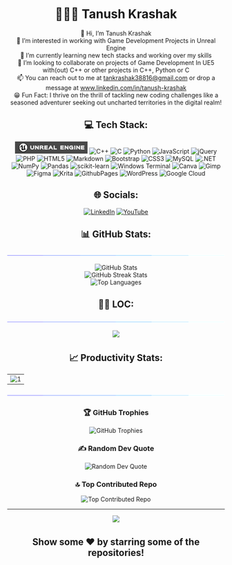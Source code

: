 <h1 align="center">👨🏻‍💻 Tanush Krashak</h1>

<p align="center">
  👋 Hi, I’m Tanush Krashak<br>
  👀 I’m interested in working with Game Development Projects in Unreal Engine <br>
  🌱 I’m currently learning new tech stacks and working over my skills<br>
  💞️ I’m looking to collaborate on projects of Game Development In UE5 with(out) C++ or other projects in C++, Python or C<br>
  📫 You can reach out to me at <a href="">tankrashak38816@gmail.com</a> or drop a message at <a href="www.linkedin.com/in/tanush-krashak">www.linkedin.com/in/tanush-krashak</a><br>
  😁 Fun Fact: I thrive on the thrill of tackling new coding challenges like a seasoned adventurer seeking out uncharted territories in the digital realm!
</p>

<h2 align="center">💻 Tech Stack:</h2>

<p align="center">
  <img src="New Project.jpg" style="height:28px">
  <img src="https://img.shields.io/badge/c++-%2300599C.svg?style=for-the-badge&logo=c%2B%2B&logoColor=white" alt="C++">
  <img src="https://img.shields.io/badge/c-%2300599C.svg?style=for-the-badge&logo=c&logoColor=white" alt="C">  
  <img src="https://img.shields.io/badge/python-3670A0?style=for-the-badge&logo=python&logoColor=ffdd54" alt="Python">
  <img src="https://img.shields.io/badge/javascript-%23323330.svg?style=for-the-badge&logo=javascript&logoColor=%23F7DF1E" alt="JavaScript">  
  <img src="https://img.shields.io/badge/jquery-%230769AD.svg?style=for-the-badge&logo=jquery&logoColor=white" alt="jQuery">
  <img src="https://img.shields.io/badge/php-%23777BB4.svg?style=for-the-badge&logo=php&logoColor=white" alt="PHP">
  <img src="https://img.shields.io/badge/html5-%23E34F26.svg?style=for-the-badge&logo=html5&logoColor=white" alt="HTML5"> 
  <img src="https://img.shields.io/badge/markdown-%23000000.svg?style=for-the-badge&logo=markdown&logoColor=white" alt="Markdown">
  <img src="https://img.shields.io/badge/bootstrap-%238511FA.svg?style=for-the-badge&logo=bootstrap&logoColor=white" alt="Bootstrap">
  <img src="https://img.shields.io/badge/css3-%231572B6.svg?style=for-the-badge&logo=css3&logoColor=white" alt="CSS3">
  <img src="https://img.shields.io/badge/mysql-%2300000f.svg?style=for-the-badge&logo=mysql&logoColor=white" alt="MySQL">
  <img src="https://img.shields.io/badge/.NET-5C2D91?style=for-the-badge&logo=.net&logoColor=white" alt=".NET">   
  <img src="https://img.shields.io/badge/numpy-%23013243.svg?style=for-the-badge&logo=numpy&logoColor=white" alt="NumPy">   
  <img src="https://img.shields.io/badge/pandas-%23150458.svg?style=for-the-badge&logo=pandas&logoColor=white" alt="Pandas">
  <img src="https://img.shields.io/badge/scikit--learn-%23F7931E.svg?style=for-the-badge&logo=scikit-learn&logoColor=white" alt="scikit-learn">
  <img src="https://img.shields.io/badge/Windows%20Terminal-%234D4D4D.svg?style=for-the-badge&logo=windows-terminal&logoColor=white" alt="Windows Terminal">  
  <img src="https://img.shields.io/badge/Canva-%2300C4CC.svg?style=for-the-badge&logo=Canva&logoColor=white" alt="Canva">
  <img src="https://img.shields.io/badge/Gimp-657D8B?style=for-the-badge&logo=gimp&logoColor=FFFFFF" alt="Gimp">
  <img src="https://img.shields.io/badge/figma-%23F24E1E.svg?style=for-the-badge&logo=figma&logoColor=white" alt="Figma"> 
  <img src="https://img.shields.io/badge/Krita-203759?style=for-the-badge&logo=krita&logoColor=EEF37B" alt="Krita">
  <img src="https://img.shields.io/badge/github%20pages-121013?style=for-the-badge&logo=github&logoColor=white" alt="GithubPages"> 
  <img src="https://img.shields.io/badge/WordPress-%23117AC9.svg?style=for-the-badge&logo=WordPress&logoColor=white" alt="WordPress">   
  <img src="https://img.shields.io/badge/GoogleCloud-%234285F4.svg?style=for-the-badge&logo=google-cloud&logoColor=white" alt="Google Cloud">
</p>

<h2 align="center">🌐 Socials:</h2>

<p align="center">
  <a href="https://linkedin.com/in/tanush-krashak"><img src="https://img.shields.io/badge/LinkedIn-%230077B5.svg?logo=linkedin&logoColor=white" alt="LinkedIn"></a>
  <a href="https://www.youtube.com/@konekodevs4851"><img src="https://img.shields.io/badge/YouTube-%23FF0000.svg?logo=YouTube&logoColor=white" alt="YouTube"></a>
</p>

<!-- Proudly created with GPRM ( https://gprm.itsvg.in ) -->
<h2 align="center">📊 GitHub Stats:</h2>
<img src="light.gif">
<p align="center">
  <img src="https://github-readme-stats.vercel.app/api?username=TanushKrashak&theme=dark&hide_border=false&include_all_commits=false&count_private=true" alt="GitHub Stats"><br/>
  <img src="https://github-readme-streak-stats.herokuapp.com/?user=TanushKrashak&theme=dark&hide_border=false" alt="GitHub Streak Stats"><br/>
  <img src="https://github-readme-stats.vercel.app/api/top-langs/?username=TanushKrashak&theme=dark&hide_border=false&include_all_commits=false&count_private=true&layout=compact" alt="Top Languages">
</p>

<h2 align="center">👨‍💻 LOC:</h2>
<img src="light.gif">
<p align="center"> 
  <img src="https://api.githubtrends.io/user/svg/TanushKrashak/langs?time_range=one_year&loc_metric=changed&theme=dark">
</p>

<h2 align="center">📈 Productivity Stats:</h2>
<table align="center">
  <tr>
    <td><img src="https://github-profile-summary-cards.vercel.app/api/cards/profile-details?username=TanushKrashak&theme=monokai"  display=block width=100% height=auto  alt="1" ></td>
  </tr> 
</table>
<img src="light.gif">

<h3 align="center">🏆 GitHub Trophies</h3>

<p align="center">
  <img src="https://github-profile-trophy.vercel.app/?username=TanushKrashak&theme=radical&no-frame=false&no-bg=false&margin-w=4" alt="GitHub Trophies">
</p>

<h3 align="center">✍️ Random Dev Quote</h3>

<p align="center">
  <img src="https://quotes-github-readme.vercel.app/api?type=horizontal&theme=radical" alt="Random Dev Quote">
</p>

<h3 align="center">🔝 Top Contributed Repo</h3>

<p align="center">
  <img src="https://github-contributor-stats.vercel.app/api?username=TanushKrashak&limit=5&theme=dark&combine_all_yearly_contributions=true" alt="Top Contributed Repo">
</p>

---
<p align="center">
  <img src="https://komarev.com/ghpvc/?username=TanushKrashak">
</p>

<h2 align="center">Show some ❤️ by starring some of the repositories!</h2>
